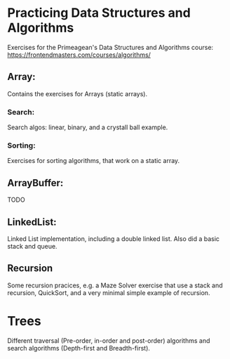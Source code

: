 # Practicing Data Structures and Algorithms
Exercises for the Primeagean's Data Structures and Algorithms course: https://frontendmasters.com/courses/algorithms/ 

## Array: 
Contains the exercises for Arrays (static arrays).

### Search:
Search algos: linear, binary, and a crystall ball example.

### Sorting:
Exercises for sorting algorithms, that work on a static array.

## ArrayBuffer:
TODO

## LinkedList:
Linked List implementation, including a double linked list. Also did a basic stack and queue.

## Recursion
Some recursion pracices, e.g. a Maze Solver exercise that use a stack and recursion, QuickSort, and a very minimal simple example of recursion.

# Trees
Different traversal (Pre-order, in-order and post-order) algorithms and search algorithms (Depth-first and Breadth-first).
